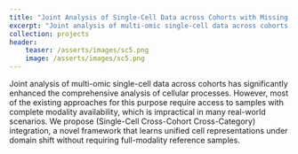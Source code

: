 ```yaml
---
title: "Joint Analysis of Single-Cell Data across Cohorts with Missing Modalities"
excerpt: "Joint analysis of multi-omic single-cell data across cohorts has significantly enhanced the comprehensive analysis of cellular processes. However, most of the existing approaches for this purpose require access to samples with complete modality availability, which is impractical in many real-world scenarios. We propose (Single-Cell Cross-Cohort Cross-Category) integration, a novel framework that learns unified cell representations under domain shift without requiring full-modality reference samples."
collection: projects
header:
    teaser: /asserts/images/sc5.png
    image: /asserts/images/sc5.png
---
```

Joint analysis of multi-omic single-cell data across cohorts has significantly enhanced the comprehensive analysis of cellular processes. However, most of the existing approaches for this purpose require access to samples with complete modality availability, which is impractical in many real-world scenarios. We propose (Single-Cell Cross-Cohort Cross-Category) integration, a novel framework that learns unified cell representations under domain shift without requiring full-modality reference samples.